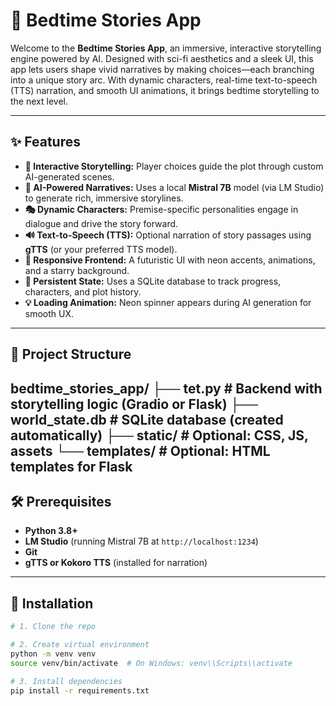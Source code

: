 # 🌌 Bedtime Stories App

Welcome to the **Bedtime Stories App**, an immersive, interactive storytelling engine powered by AI. Designed with sci-fi aesthetics and a sleek UI, this app lets users shape vivid narratives by making choices—each branching into a unique story arc. With dynamic characters, real-time text-to-speech (TTS) narration, and smooth UI animations, it brings bedtime storytelling to the next level.

---

## ✨ Features

- **🧭 Interactive Storytelling:** Player choices guide the plot through custom AI-generated scenes.
- **🧠 AI-Powered Narratives:** Uses a local **Mistral 7B** model (via LM Studio) to generate rich, immersive storylines.
- **🎭 Dynamic Characters:** Premise-specific personalities engage in dialogue and drive the story forward.
- **🔊 Text-to-Speech (TTS):** Optional narration of story passages using **gTTS** (or your preferred TTS model).
- **💫 Responsive Frontend:** A futuristic UI with neon accents, animations, and a starry background.
- **📜 Persistent State:** Uses a SQLite database to track progress, characters, and plot history.
- **💡 Loading Animation:** Neon spinner appears during AI generation for smooth UX.

---

## 📁 Project Structure

bedtime_stories_app/
├── tet.py # Backend with storytelling logic (Gradio or Flask)
├── world_state.db # SQLite database (created automatically)
├── static/ # Optional: CSS, JS, assets
└── templates/ # Optional: HTML templates for Flask
---

## 🛠️ Prerequisites

- **Python 3.8+**
- **LM Studio** (running Mistral 7B at `http://localhost:1234`)
- **Git**
- **gTTS or Kokoro TTS** (installed for narration)

---

## 🚀 Installation

```bash
# 1. Clone the repo

# 2. Create virtual environment
python -m venv venv
source venv/bin/activate  # On Windows: venv\\Scripts\\activate

# 3. Install dependencies
pip install -r requirements.txt
